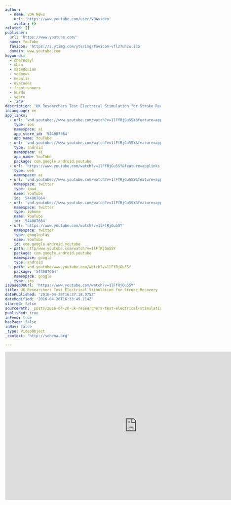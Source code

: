 ```yaml
---
author:
  - name: VOA News
    url: 'https://www.youtube.com/user/VOAvideo'
    avatar: {}
related: []
publisher:
  url: 'https://www.youtube.com/'
  name: YouTube
  favicon: 'https://s.ytimg.com/yts/img/favicon-vflz7uhzw.ico'
  domain: www.youtube.com
keywords:
  - chernobyl
  - cbsn
  - macedonian
  - voanews
  - nepalis
  - evacuees
  - frontrunners
  - kurds
  - yearn
  - '249'
description: 'UK Researchers Test Electrical Stimulation for Stroke Recovery Originally published at - http://www.voanews.com/media/video/uk-researchers-test-electrical-stimulation-for-stroke-recovery/3302878.html'
inLanguage: en
app_links:
  - url: 'vnd.youtube://www.youtube.com/watch?v=1lFfRjGu5SY&feature=applinks'
    type: ios
    namespace: ai
    app_store_id: '544007664'
    app_name: YouTube
  - url: 'vnd.youtube://www.youtube.com/watch?v=1lFfRjGu5SY&feature=applinks'
    type: android
    namespace: ai
    app_name: YouTube
    package: com.google.android.youtube
  - url: 'https://www.youtube.com/watch?v=1lFfRjGu5SY&feature=applinks'
    type: web
    namespace: ai
  - url: 'vnd.youtube://www.youtube.com/watch?v=1lFfRjGu5SY&feature=applinks'
    namespace: twitter
    type: ipad
    name: YouTube
    id: '544007664'
  - url: 'vnd.youtube://www.youtube.com/watch?v=1lFfRjGu5SY&feature=applinks'
    namespace: twitter
    type: iphone
    name: YouTube
    id: '544007664'
  - url: 'https://www.youtube.com/watch?v=1lFfRjGu5SY'
    namespace: twitter
    type: googleplay
    name: YouTube
    id: com.google.android.youtube
  - path: http/www.youtube.com/watch?v=1lFfRjGu5SY
    package: com.google.android.youtube
    namespace: google
    type: android
  - path: vnd.youtube/www.youtube.com/watch?v=1lFfRjGu5SY
    package: '544007664'
    namespace: google
    type: ios
isBasedOnUrl: 'https://www.youtube.com/watch?v=1lFfRjGu5SY'
title: UK Researchers Test Electrical Stimulation for Stroke Recovery
datePublished: '2016-04-26T16:37:18.075Z'
dateModified: '2016-04-26T16:33:49.214Z'
starred: false
sourcePath: _posts/2016-04-26-uk-researchers-test-electrical-stimulation-for-stroke-recove.md
published: true
inFeed: true
hasPage: false
inNav: false
_type: VideoObject
_context: 'http://schema.org'

---
```

<iframe src="https://cdn.embedly.com/widgets/media.html?src=https%3A%2F%2Fwww.youtube.com%2Fembed%2F1lFfRjGu5SY%3Ffeature%3Doembed&amp;url=https%3A%2F%2Fwww.youtube.com%2Fwatch%3Fv%3D1lFfRjGu5SY&amp;image=https%3A%2F%2Fi.ytimg.com%2Fvi%2F1lFfRjGu5SY%2Fhqdefault.jpg&amp;key=b7d04c9b404c499eba89ee7072e1c4f7&amp;type=text%2Fhtml&amp;schema=youtube" width="854" height="480" scrolling="no" frameborder="0" allowfullscreen="" style=""></iframe>